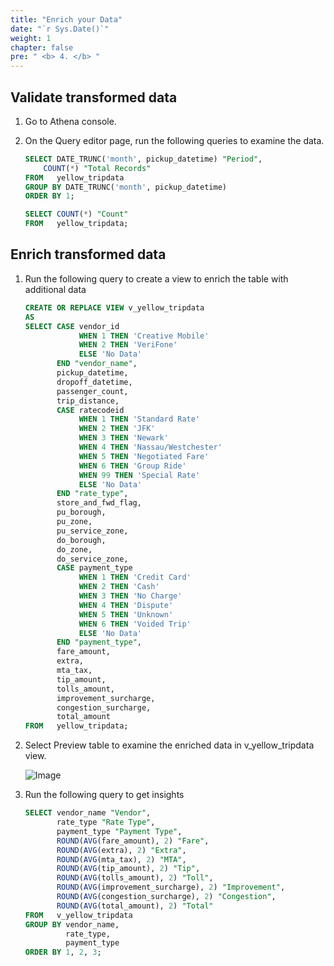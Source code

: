 ```yaml
---
title: "Enrich your Data"
date: "`r Sys.Date()`"
weight: 1
chapter: false
pre: " <b> 4. </b> "
---
```


## Validate transformed data

1. Go to Athena console.
2. On the Query editor page, run the following queries to examine the data.

   ```sql
   SELECT DATE_TRUNC('month', pickup_datetime) "Period", 
       COUNT(*) "Total Records"
   FROM   yellow_tripdata
   GROUP BY DATE_TRUNC('month', pickup_datetime)
   ORDER BY 1;
   ```
   ```sql
   SELECT COUNT(*) "Count"
   FROM   yellow_tripdata;
   ```
## Enrich transformed data

1. Run the following query to create a view to enrich the table with additional data

   ```sql
   CREATE OR REPLACE VIEW v_yellow_tripdata
   AS
   SELECT CASE vendor_id
               WHEN 1 THEN 'Creative Mobile'
               WHEN 2 THEN 'VeriFone'
               ELSE 'No Data'
          END "vendor_name",
          pickup_datetime,
          dropoff_datetime,
          passenger_count,
          trip_distance,
          CASE ratecodeid
               WHEN 1 THEN 'Standard Rate'
               WHEN 2 THEN 'JFK'
               WHEN 3 THEN 'Newark'
               WHEN 4 THEN 'Nassau/Westchester'
               WHEN 5 THEN 'Negotiated Fare'
               WHEN 6 THEN 'Group Ride'
               WHEN 99 THEN 'Special Rate'
               ELSE 'No Data'
          END "rate_type",
          store_and_fwd_flag,
          pu_borough,
          pu_zone,
          pu_service_zone,
          do_borough,
          do_zone,
          do_service_zone,
          CASE payment_type
               WHEN 1 THEN 'Credit Card'
               WHEN 2 THEN 'Cash'
               WHEN 3 THEN 'No Charge'
               WHEN 4 THEN 'Dispute'
               WHEN 5 THEN 'Unknown'
               WHEN 6 THEN 'Voided Trip'
               ELSE 'No Data'
          END "payment_type",
          fare_amount,
          extra,
          mta_tax,
          tip_amount,
          tolls_amount,
          improvement_surcharge,
          congestion_surcharge,
          total_amount
   FROM   yellow_tripdata;
   ```

2. Select Preview table to examine the enriched data in v_yellow_tripdata view.

   ![Image](/repo_pmt_ws-fcj-004/images/4/4-001.png?featherlight=false&width=90pc)
3. Run the following query to get insights
   ```sql
   SELECT vendor_name "Vendor",
          rate_type "Rate Type", 
          payment_type "Payment Type",
          ROUND(AVG(fare_amount), 2) "Fare",
          ROUND(AVG(extra), 2) "Extra",
          ROUND(AVG(mta_tax), 2) "MTA",
          ROUND(AVG(tip_amount), 2) "Tip",
          ROUND(AVG(tolls_amount), 2) "Toll",
          ROUND(AVG(improvement_surcharge), 2) "Improvement",
          ROUND(AVG(congestion_surcharge), 2) "Congestion",
          ROUND(AVG(total_amount), 2) "Total"
   FROM   v_yellow_tripdata
   GROUP BY vendor_name,
            rate_type,
            payment_type
   ORDER BY 1, 2, 3;
   ```